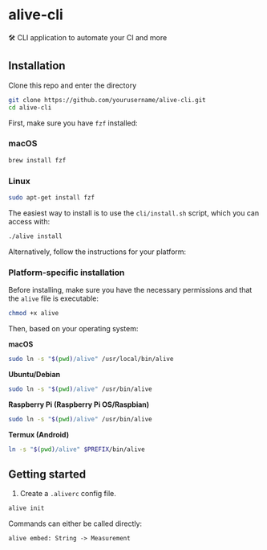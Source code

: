 # alive-cli
🛠️  CLI application to automate your CI and more

## Installation

Clone this repo and enter the directory

```bash
git clone https://github.com/yourusername/alive-cli.git
cd alive-cli
```

First, make sure you have `fzf` installed:

### macOS
```bash
brew install fzf
```

### Linux
```bash
sudo apt-get install fzf
```

The easiest way to install is to use the `cli/install.sh` script, which you can access with:

```bash
./alive install
```

Alternatively, follow the instructions for your platform:

### Platform-specific installation

Before installing, make sure you have the necessary permissions and that the `alive` file is executable:

```bash
chmod +x alive
```

Then, based on your operating system:


**macOS**
```bash
sudo ln -s "$(pwd)/alive" /usr/local/bin/alive
```

**Ubuntu/Debian**
```bash
sudo ln -s "$(pwd)/alive" /usr/bin/alive
```

**Raspberry Pi (Raspberry Pi OS/Raspbian)**
```bash
sudo ln -s "$(pwd)/alive" /usr/bin/alive
```

**Termux (Android)**
```bash
ln -s "$(pwd)/alive" $PREFIX/bin/alive
```

## Getting started

1. Create a `.aliverc` config file.

```bash
alive init
```


Commands can either be called directly:
```
alive embed: String -> Measurement
```

